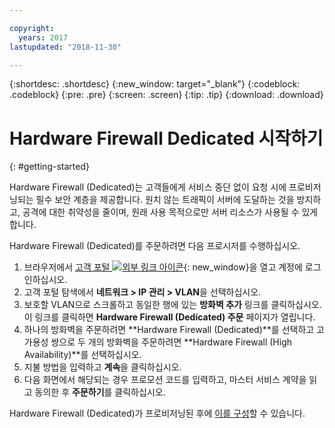 ```yaml
---

copyright:
  years: 2017
lastupdated: "2018-11-30"

---
```


{:shortdesc: .shortdesc}
{:new_window: target="_blank"}
{:codeblock: .codeblock}
{:pre: .pre}
{:screen: .screen}
{:tip: .tip}
{:download: .download}

# Hardware Firewall Dedicated 시작하기
{: #getting-started}

Hardware Firewall (Dedicated)는 고객들에게 서비스 중단 없이 요청 시에 프로비저닝되는 필수 보안 계층을 제공합니다. 원치 않는 트래픽이 서버에 도달하는 것을 방지하고, 공격에 대한 취약성을 줄이며, 원래 사용 목적으로만 서버 리소스가 사용될 수 있게 합니다.  

Hardware Firewall (Dedicated)를 주문하려면 다음 프로시저를 수행하십시오.

1. 브라우저에서 [고객 포털 ![외부 링크 아이콘](../../icons/launch-glyph.svg "외부 링크 아이콘")](https://control.softlayer.com/){: new_window}을 열고 계정에 로그인하십시오.
2. 고객 포털 탐색에서 **네트워크 > IP 관리 > VLAN**을 선택하십시오.
3. 보호할 VLAN으로 스크롤하고 동일한 행에 있는 **방화벽 추가** 링크를 클릭하십시오. 이 링크를 클릭하면 **Hardware Firewall (Dedicated) 주문** 페이지가 열립니다.
4. 하나의 방화벽을 주문하려면 **Hardware Firewall (Dedicated)**를 선택하고 고가용성 쌍으로 두 개의 방화벽을 주문하려면 **Hardware Firewall (High Availability)**를 선택하십시오.
5. 지불 방법을 입력하고 **계속**을 클릭하십시오.
6. 다음 화면에서 해당되는 경우 프로모션 코드를 입력하고, 마스터 서비스 계약을 읽고 동의한 후 **주문하기**를 클릭하십시오.

Hardware Firewall (Dedicated)가 프로비저닝된 후에 [이를 구성](/docs/infrastructure/hardware-firewall-dedicated?topic=hardware-firewall-dedicated-configuring-the-hardware-firewall-dedicated-)할 수 있습니다.
